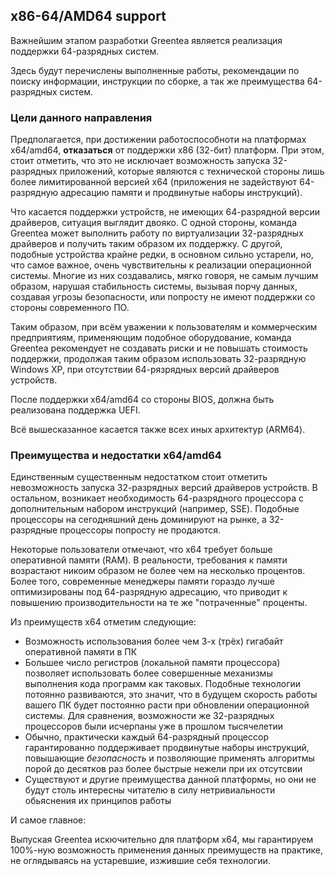 ## x86-64/AMD64 support

Важнейшим этапом разработки Greentea является реализация поддержки 64-разрядных систем.

Здесь будут перечислены выполненные работы, рекомендации по поиску информации, инструкции по сборке, а так же преимущества 64-разрядных систем.

### Цели данного направления

Предполагается, при достижении работоспособноти на платформах x64/amd64, **отказаться** от поддержки х86 (32-бит) платформ.
При этом, стоит отметить, что это не исключает возможность запуска 32-разрядных приложений, которые являются с технической стороны лишь более лимитированной версией х64 (приложения не задействуют 64-разрядную адресацию памяти и продвинутые наборы инструкций).

Что касается поддержки устройств, не имеющих 64-разрядной версии драйверов, ситуация выглядит двояко. С одной стороны, команда Greentea может выполнить работу по виртуализации 32-разрядных драйверов и получить таким образом их поддержку. С другой, подобные устройства крайне редки, в основном сильно устарели, но, что самое важное, очень чувствительны к реализации операционной системы. Многие из них создавались, мягко говоря, не самым лучшим образом, нарушая стабильность системы, вызывая порчу данных, создавая угрозы безопасности, или попросту не имеют поддержки со стороны современного ПО.

Таким образом, при всём уважении к пользователям и коммерческим предприятиям, применяющим подобное оборудование, команда Greentea рекомендует не создавать риски и не повышать стоимость поддержки, продолжая таким образом использовать 32-разрядную Windows XP, при отсутствии 64-рязрядных версий драйверов устройств.

После поддержки x64/amd64 со стороны BIOS, должна быть реализована поддержка UEFI.

Всё вышесказанное касается также всех иных архитектур (ARM64).

### Преимущества и недостатки x64/amd64

Единственным существенным недостатком стоит отметить невозможность запуска 32-разрядных версий драйверов устройств.
В остальном, возникает необходимость 64-разрядного процессора с дополнительным набором инструкций (например, SSE).
Подобные процессоры на сегодняшний день доминируют на рынке, а 32-разрядные процессоры попросту не продаются.

Некоторые пользователи отмечают, что х64 требует больше оперативной памяти (RAM). В реальности, требования к памяти возрастают никоим образом не более чем на несколько процентов.
Более того, современные менеджеры памяти гораздо лучше оптимизированы под 64-разрядную адресацию, что приводит к повышению производительности на те же "потраченные" проценты.

Из преимуществ х64 отметим следующие:

* Возможность использования более чем 3-х (трёх) гигабайт оперативной памяти в ПК
* Большее число регистров (локальной памяти процессора) позволяет использовать более совершенные механизмы выполнения кода программ как таковых. Подобные технологии потоянно развиваются, это значит, что в будущем скорость работы вашего ПК будет постоянно расти при обновлении операционной системы. Для сравнения, возможности же 32-разрядных процессоров были исчерпаны уже в прошлом тысячелетии
* Обычно, практически каждый 64-разрядный процессор гарантированно поддерживает продвинутые наборы инструкций, повышающие *безопасность* и позволяющие применять алгоритмы порой до десятков раз более быстрые нежели при их отсутсвии
* Существуют и другие преимущества данной платформы, но они не будут столь интересны читателю в силу нетривиальности обьяснения их принципов работы

И самое главное:

Выпуская Greentea искючительно для платформ х64, мы гарантируем 100%-ную возможность применения данных преимуществ на практике, не оглядываясь на устаревшие, изжившие себя технологии.
